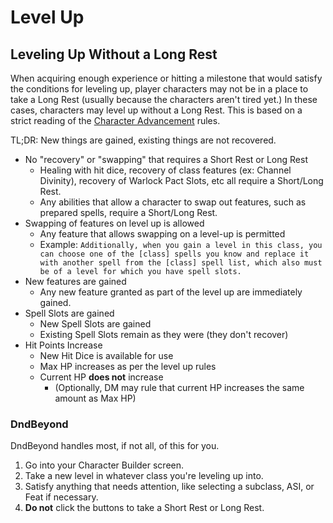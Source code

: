 # Level Up

## Leveling Up Without a Long Rest

When acquiring enough experience or hitting a milestone that would satisfy the conditions for leveling up, player characters may not be in a place to take a Long Rest (usually because the characters aren't tired yet.)  In these cases, characters may level up without a Long Rest.  This is based on a strict reading of the [Character Advancement](https://roll20.net/compendium/dnd5e/Character%20Advancement) rules.

TL;DR: New things are gained, existing things are not recovered.

- No "recovery" or "swapping" that requires a Short Rest or Long Rest
	- Healing with hit dice, recovery of class features (ex: Channel Divinity), recovery of Warlock Pact Slots, etc all require a Short/Long Rest.
	- Any abilities that allow a character to swap out features, such as prepared spells, require a Short/Long Rest.
- Swapping of features on level up is allowed
	- Any feature that allows swapping on a level-up is permitted
	- Example: `Additionally, when you gain a level in this class, you can choose one of the [class] spells you know and replace it with another spell from the [class] spell list, which also must be of a level for which you have spell slots.`
- New features are gained
	- Any new feature granted as part of the level up are immediately gained.
- Spell Slots are gained
	- New Spell Slots are gained
	- Existing Spell Slots remain as they were (they don't recover)
- Hit Points Increase
	- New Hit Dice is available for use
	- Max HP increases as per the level up rules
	- Current HP **does not** increase
		- (Optionally, DM may rule that current HP increases the same amount as Max HP)

### DndBeyond

DndBeyond handles most, if not all, of this for you. 

1. Go into your Character Builder screen.
2. Take a new level in whatever class you're leveling up into.
3. Satisfy anything that needs attention, like selecting a subclass, ASI, or Feat if necessary.
4. **Do not** click the buttons to take a Short Rest or Long Rest.